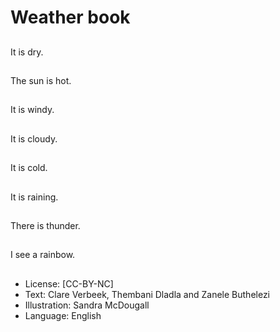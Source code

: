 # Weather book

##
It is dry.

##
The sun is hot.

##
It is windy.

##
It is cloudy.

##
It is cold.

##
It is raining.

##
There is thunder.

##
I see a rainbow.

##
* License: [CC-BY-NC]
* Text: Clare Verbeek, Thembani Dladla and Zanele Buthelezi
* Illustration: Sandra McDougall
* Language: English
